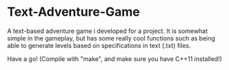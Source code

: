 # Text-Adventure-Game
A text-based adventure game i developed for a project.
It is somewhat simple in the gameplay, but has some really cool functions such as being able to generate levels based on specifications in text (.txt) files.

Have a go! (Compile with "make", and make sure you have C++11 installed!)
